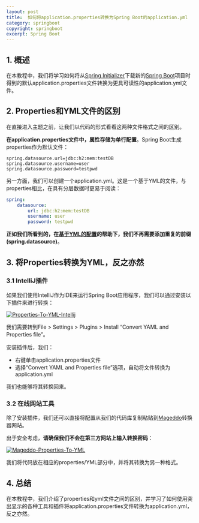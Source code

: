 ```yaml
---
layout: post
title:  如何将application.properties转换为Spring Boot的application.yml
category: springboot
copyright: springboot
excerpt: Spring Boot
---
```


## 1. 概述

在本教程中，我们将学习如何将从[Spring Initializer](https://start.spring.io/)下载新的[Spring Boot](https://www.baeldung.com/spring-boot)项目时得到的默认application.properties文件转换为更具可读性的application.yml文件。

## 2. Properties和YML文件的区别

在直接进入主题之前，让我们以代码的形式看看这两种文件格式之间的区别。

**在application.properties文件中，属性存储为单行配置**。Spring Boot生成properties作为默认文件：

```properties
spring.datasource.url=jdbc:h2:mem:testDB
spring.datasource.username=user
spring.datasource.password=testpwd
```

另一方面，我们可以创建一个application.yml。这是一个基于YML的文件，与properties相比，在具有分层数据时更易于阅读：

```yaml
spring:
    datasource:
        url: jdbc:h2:mem:testDB
        username: user
        password: testpwd
```

**正如我们所看到的，在[基于YML的配置](https://www.baeldung.com/spring-boot-yaml-vs-properties)的帮助下，我们不再需要添加重复的前缀(spring.datasource)**。

## 3. 将Properties转换为YML，反之亦然

### 3.1 IntelliJ插件

如果我们使用IntelliJ作为IDE来运行Spring Boot应用程序，我们可以通过安装以下插件来进行转换：

[![Properties-To-YML-Intellij](https://www.baeldung.com/wp-content/uploads/2023/06/Plugin-properties-to-yml-1024x735.png)](https://www.baeldung.com/wp-content/uploads/2023/06/Plugin-properties-to-yml.png)

我们需要转到File > Settings > Plugins > Install “Convert YAML and Properties file”。

安装插件后，我们：

-   右键单击application.properties文件
-   选择“Convert YAML and Properties file”选项，自动将文件转换为application.yml

我们也能够将其转换回来。

### 3.2 在线网站工具

除了安装插件，我们还可以直接将配置从我们的代码库复制粘贴到[Mageddo](https://mageddo.com/tools/yaml-converter)转换器网站。

出于安全考虑，**请确保我们不会在第三方网站上输入转换密码**：

[![Mageddo-Properties-To-YML](https://www.baeldung.com/wp-content/uploads/2023/06/properties-to-yaml-2-1024x373.png)](https://www.baeldung.com/wp-content/uploads/2023/06/properties-to-yaml-2.png)

我们将代码放在相应的properties/YML部分中，并将其转换为另一种格式。

## 4. 总结

在本教程中，我们介绍了properties和yml文件之间的区别，并学习了如何使用突出显示的各种工具和插件将application.properties文件转换为application.yml，反之亦然。